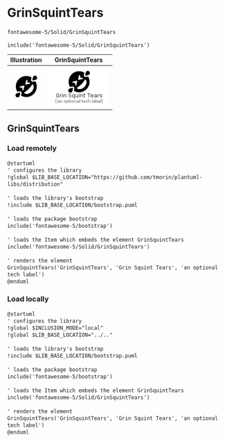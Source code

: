 # GrinSquintTears


```text
fontawesome-5/Solid/GrinSquintTears
```

```text
include('fontawesome-5/Solid/GrinSquintTears')
```



| Illustration | GrinSquintTears |
| :---: | :---: |
| ![illustration for Illustration](../../fontawesome-5/Solid/GrinSquintTears.png) | ![illustration for GrinSquintTears](../../fontawesome-5/Solid/GrinSquintTears.Local.png) |




## GrinSquintTears

### Load remotely
```plantuml
@startuml
' configures the library
!global $LIB_BASE_LOCATION="https://github.com/tmorin/plantuml-libs/distribution"

' loads the library's bootstrap
!include $LIB_BASE_LOCATION/bootstrap.puml

' loads the package bootstrap
include('fontawesome-5/bootstrap')

' loads the Item which embeds the element GrinSquintTears
include('fontawesome-5/Solid/GrinSquintTears')

' renders the element
GrinSquintTears('GrinSquintTears', 'Grin Squint Tears', 'an optional tech label')
@enduml
```

### Load locally
```plantuml
@startuml
' configures the library
!global $INCLUSION_MODE="local"
!global $LIB_BASE_LOCATION="../.."

' loads the library's bootstrap
!include $LIB_BASE_LOCATION/bootstrap.puml

' loads the package bootstrap
include('fontawesome-5/bootstrap')

' loads the Item which embeds the element GrinSquintTears
include('fontawesome-5/Solid/GrinSquintTears')

' renders the element
GrinSquintTears('GrinSquintTears', 'Grin Squint Tears', 'an optional tech label')
@enduml
```

